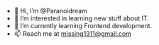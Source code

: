 - 👋 Hi, I’m @Paranoidream
- 👀 I’m interested in learning new stuff about IT.
- 🌱 I’m currently learning Frontend development.
- 📫 Reach me at missing1311@gmail.com

<!---
Paranoidream/Paranoidream is a ✨ special ✨ repository because its `README.md` (this file) appears on your GitHub profile.
You can click the Preview link to take a look at your changes.
--->
